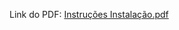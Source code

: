 Link do PDF:
[Instruções Instalação.pdf](https://github.com/leobelinato/3-projetos-testados-com-selenium-mais-frontend/files/11379556/Instrucoes.Instalacao.pdf)
